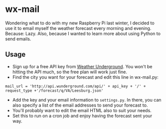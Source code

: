 # wx-mail

Wondering what to do with my new Raspberry Pi last winter, I decided to use it to email myself the weather forecast every morning and evening. Because: Lazy. Also, because I wanted to learn more about using Python to send emails.

## Usage

* Sign up for a free API key from [Weather Underground](http://www.wunderground.com/weather/api/). You won't be hitting the API much, so the free plan will work just fine.
* Find the city you want for your forecast and edit this line in wx-mail.py:

`mail_url = 'http://api.wunderground.com/api/' + api_key + '/' + request_type +'/forecast/q/VA/Leesburg.json'`

* Add the key and your email information to `settings.py`. In there, you can also specify a list of the email addresses to send your forecast to.
* You'll probably want to edit the email HTML also to suit your needs.
* Set this to run on a cron job and enjoy having the forecast sent your way.
